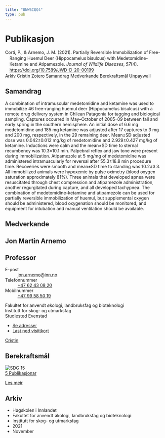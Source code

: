 ```yaml
---
title: "8NW5IQQ4"
type: pub
---
```

<h1>Publikasjon</h1>
<article id="csl-bib-container-8NW5IQQ4" class="csl-bib-container">
  <div class="csl-bib-body" style="line-height: 1.35; padding-left: 1em; text-indent:-1em;">
  <div class="csl-entry">Corti, P., &amp; Arnemo, J. M. (2021). Partially Reversible Immobilization of Free-Ranging Huemul Deer (Hippocamelus bisulcus) with Medetomidine-Ketamine and Atipamezole. <i>Journal of Wildlife Diseases</i>, <i>57</i>(4). <a href="https://doi.org/10.7589/JWD-D-20-00199">https://doi.org/10.7589/JWD-D-20-00199</a></div>
</div>
  <div class="csl-bib-buttons">
    <a href="#taxonomy-article-8NW5IQQ4" class="csl-bib-button">Arkiv</a>
    <a href="https://app.cristin.no/results/show.jsf?id=1955828" alt="Cristin URL" class="csl-bib-button">Cristin</a>
    <a href="http://zotero.org/groups/5402882/items/8NW5IQQ4" alt="Zotero URL" class="csl-bib-button">Zotero</a>
    <a href="#abstract-article-8NW5IQQ4" class="csl-bib-button">Samandrag</a>
    <a href="#contributors-article-8NW5IQQ4" class="csl-bib-button">Medverkande</a>
    <a href="#sdg-article-8NW5IQQ4" class="csl-bib-button">Berekraftsmål</a>
    <a href="https://doi.org/10.7589/jwd-d-20-00199" class="csl-bib-button">Unpaywall</a>
  </div>
  <div id="csl-bib-meta-container-8NW5IQQ4"></div>
</article>
<div id="csl-bib-meta-8NW5IQQ4" class="csl-bib-meta">
  <article id="abstract-article-8NW5IQQ4" class="abstract-article">
    <h1>Samandrag</h1>
    A combination of intramuscular medetomidine and ketamine was used to immobilize 46 free-ranging huemul deer (Hippocamelus bisulcus) with a remote drug delivery system in Chilean Patagonia for tagging and biological sampling. Captures occurred in May–October of 2005–09 between fall and early spring in the southern hemisphere. An initial dose of 6.6 mg medetomidine and 185 mg ketamine was adjusted after 17 captures to 3 mg and 200 mg, respectively, in the 29 remaining deer. Mean±SD adjusted dose was 0.042±0.012 mg/kg of medetomidine and 2.929±0.427 mg/kg of ketamine. Inductions were calm and the mean±SD time to sternal recumbency was 10.3±10.1 min. Palpebral reflex and jaw tone were present during immobilization. Atipamezole at 5 mg/mg of medetomidine was administered intramuscularly for reversal after 55.3±18.8 min procedure time. Recoveries were smooth and mean±SD time to standing was 10.2±3.3. All immobilized animals were hypoxemic by pulse oximetry (blood oxygen saturation approximately 81%). Three animals that developed apnea were resuscitated through chest compression and atipamezole administration, another regurgitated during capture, and all developed tachypnea. The combination of medetomidine-ketamine and atipamezole can be used for partially reversible immobilization of huemul, but supplemental oxygen should be administered, blood oxygenation should be monitored, and equipment for intubation and manual ventilation should be available.
  </article>
  <article id="contributors-article-8NW5IQQ4" class="contributors-article">
    <h1>Medverkande</h1>
    <div class="personas"> <div class="vrtx-hinn-person-card"> <div class="photo"> <i class="lar la-user-circle missing-person"></i> </div> <div class="info"> <hgroup><h1>Jon Martin Arnemo</h1> <h2>Professor</h2> </hgroup><dl> <dt>E-post</dt> <dd> <a href="mailto:jon.arnemo@inn.no">jon.arnemo@inn.no</a> </dd> <dt>Telefonnummer</dt> <dd><a href="tel:+4762430820"> +47 62 43 08 20 </a></dd> <dt>Mobilnummer</dt> <dd><a href="tel:+4799585019"> +47 99 58 50 19 </a></dd> </dl> <p> Fakultet for anvendt økologi, landbruksfag og bioteknologi<br> Institutt for skog- og utmarksfag<br> Studiested Evenstad </p> <ul class="vrtx-hinn-links"> <li><a href="https://www.inn.no/finn-en-ansatt/jon-arnemo.html#vrtx-hinn-addresses">Se adresser</a></li> <li><a href="https://www.inn.no/finn-en-ansatt/jon-arnemo.html?vrtx=vcf">Last ned visittkort</a></li> </ul> </div> </div> <a href="https://app.cristin.no/persons/show.jsf?id=328246" alt="Cristin URL" class="personas-cristin">Cristin</a> </div>
  </article>
  <article id="sdg-article-8NW5IQQ4" class="sdg-article">
    <h1>Berekraftsmål</h1>
    <div class="sdg-container"><div id="sdg15" class="sdg"> <img src="{{< params subfolder >}}images/sdg/sdg15_no.png" class="image" alt="SDG 15"> <div class="sdg-overlay"> <a href="{{< params subfolder >}}no/archive/?sdg=15#archive" class="sdg-publication-count"><span>5</span> Publikasjonar</a> <p><a href="NA" class="sdg-read-more">Les meir</a></p> </div> </div></div>
  </article>
  <article id="taxonomy-article-8NW5IQQ4" class="taxonomy-article">
    <h1>Arkiv</h1>
    <ul>
      <li>Høgskolen i Innlandet</li>
      <li>Fakultet for anvendt økologi, landbruksfag og bioteknologi</li>
      <li>Institutt for skog- og utmarksfag</li>
      <li>2021</li>
      <li>November</li>
    </ul>
  </article>
</div>

